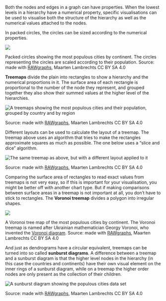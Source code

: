 Both the nodes and edges in a graph can have properties. When the lowest levels in a hierarchy have a numerical property, specific visualisations can be used to visualise both the structure of the hierarchy as well as the numerical values attached to the nodes.

In packed circles, the circles can be sized according to the numerical properties.

![ ](Visualising%20hierarchies%20and%20networks%208bba0c0b346b49f1878fd362f1b4f86c/circle-packing-population.svg)

Packed circles showing the most populous cities by continent. The circles representing the circles are scaled according to their population. Source: made with [RAWgraphs](https://app.rawgraphs.io/), Maarten Lambrechts CC BY SA 4.0

**Treemaps** divide the plain into rectangles to show a hierarchy and the numerical proportions in it. The surface area of each rectangle is proportional to the number of the node they represent, and grouped together they also show their summed values at the higher level of the hierarchies.

![A treemaps showing the most populous cities and their population, grouped by country and by region](Visualising%20hierarchies%20and%20networks%208bba0c0b346b49f1878fd362f1b4f86c/treemap-cities.svg)

Source: made with [RAWgraphs](https://app.rawgraphs.io/), Maarten Lambrechts CC BY SA 4.0

Different layouts can be used to calculate the layout of a treemap. The treemap above uses an algorithm that tries to make the rectangles approximate squares as much as possible. The one below uses a “slice and dice” algorithm.

![The same treemap as above, but with a different layout applied to it](Visualising%20hierarchies%20and%20networks%208bba0c0b346b49f1878fd362f1b4f86c/treemap-cities-slice-dice.svg)

Source: made with [RAWgraphs](https://app.rawgraphs.io/), Maarten Lambrechts CC BY SA 4.0

Comparing the surface area of rectangles to read exact values from treemaps is not very easy, so if this is important for your visualisation, you might be better off with another chart type. But if making comparisons between surface areas in a treemap is not important at all, you don’t have to stick to rectangles. The **Voronoi treemap** divides a polygon into irregular shapes.

![ ](Visualising%20hierarchies%20and%20networks%208bba0c0b346b49f1878fd362f1b4f86c/voronoi-treemap-cities.svg)

A Voronoi tree map of the most populous cities by continent. The Voronoi treemap is named after Ukrainian mathematician Georgy Voronoi, who invented the [Voronoi diagram](https://en.wikipedia.org/wiki/Voronoi_diagram). Source: made with [RAWgraphs](https://app.rawgraphs.io/), Maarten Lambrechts CC BY SA 4.0

And just as dendrograms have a circular equivalent, treemaps can be turned into so called **sunburst diagrams**. A difference between a treemap and a sunburst diagram is that the higher level nodes in the hierarchy (in this case the countries and continents) have their own visual element on the inner rings of a sunburst diagram, while on a treemap the higher order nodes are only present as the collection of their children.

![A sunburst diagram showing the populous cities data set](Visualising%20hierarchies%20and%20networks%208bba0c0b346b49f1878fd362f1b4f86c/cities-sunburst.svg)

Source: made with [RAWgraphs](https://app.rawgraphs.io/), Maarten Lambrechts CC BY SA 4.0